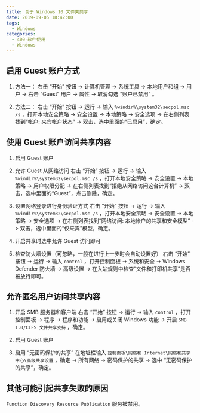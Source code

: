 ```yaml
---
title: 关于 Windows 10 文件夹共享
date: 2019-09-05 18:42:00
tags:
  - Windows
categories: 
  - 400-软件使用
  - Windows
---
```


## 启用 Guest 账户方式

1. 方法一：
右击 “开始” 按钮 -> 计算机管理 ->  系统工具 -> 本地用户和组 -> 用户 -> 右击 “Guest” 用户 -> 属性 -> 取消勾选 “账户已禁用” 。

2. 方法二：
右击 “开始” 按钮 -> 运行 -> 输入 `%windir%\system32\secpol.msc /s` ，打开本地安全策略 -> 安全设置 -> 本地策略 -> 安全选项 -> 在右侧列表找到“帐户: 来宾帐户状态” -> 双击，选中里面的“已启用”，确定。

<!-- more -->

## 使用 Guest 账户访问共享内容

1. 启用 Guest 账户

2. 允许 Guest 从网络访问
右击 “开始” 按钮 -> 运行 -> 输入 `%windir%\system32\secpol.msc /s` ，打开本地安全策略 -> 安全设置 -> 本地策略 -> 用户权限分配 -> 在右侧列表找到“拒绝从网络访问这台计算机” -> 双击，选中里面的“Guest”，点击删除，确定。

3. 设置网络登录进行身份验证方式
右击 “开始” 按钮 -> 运行 -> 输入 `%windir%\system32\secpol.msc /s` ，打开本地安全策略 -> 安全设置 -> 本地策略 -> 安全选项 -> 在右侧列表找到“网络访问: 本地帐户的共享和安全模型” -> 双击，选中里面的“仅来宾”模型，确定。

4. 开启共享时选中允许 Guest 访问即可

5. 检查防火墙设置（可忽略，一般在进行上一步时会自动设置好）
右击 “开始” 按钮 -> 运行 -> 输入 `control` ，打开控制面板 -> 系统和安全 -> Windows Defender 防火墙 -> 高级设置 -> 在入站规则中检查“文件和打印机共享”是否被放行即可。

## 允许匿名用户访问共享内容

1. 开启 SMB 服务器和客户端
右击 “开始” 按钮 -> 运行 -> 输入 `control` ，打开控制面板 -> 程序 -> 程序和功能 -> 启用或关闭 Windows 功能 -> 开启 `SMB 1.0/CIFS 文件共享支持` ，确定。

2. 启用 Guest 账户

3. 启用 “无密码保护的共享”
在地址栏输入 `控制面板\网络和 Internet\网络和共享中心\高级共享设置` ，确定 -> 所有网络 -> 密码保护的共享 -> 选中 “无密码保护的共享”，确定。

## 其他可能引起共享失败的原因

`Function Discovery Resource Publication` 服务被禁用。